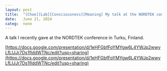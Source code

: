 ```yaml
---
layout: post
title:  "[Choe][Lab][Consciousness][Meaning] My talk at the NORDTEK conference"
date:   June 21, 2024
categ:  none
---
```






A talk I recently gave at the NORDTEK conference in Turku, Finland.



[https://docs.google.com/presentation/d/1eHFGbfFoYMYgw6L4YWJp2wwyLfLIJJr7Ds1flddWTNc/edit?usp=sharing](https://docs.google.com/presentation/d/1eHFGbfFoYMYgw6L4YWJp2wwyLfLIJJr7Ds1flddWTNc/edit?usp=sharing)



 

